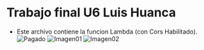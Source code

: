 # Trabajo final U6 Luis Huanca
- Este archivo contiene la funcion Lambda (con Cors Habilitado).![Pagado](https://user-images.githubusercontent.com/113267759/212804721-1013268e-b07f-406e-ba9d-67cbbb646229.png)
![Imagen01](https://user-images.githubusercontent.com/113267759/212804727-19c10924-7d76-4972-b0b5-3475b3198a3b.png)
![Imagen02](https://user-images.githubusercontent.com/113267759/212804732-c8cd0fbe-c0fe-4514-a7c7-86f2cf0a3636.png)
